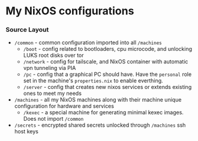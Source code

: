 # My NixOS configurations

### Source Layout
- `/common` - common configuration imported into all `/machines`
    - `/boot` - config related to bootloaders, cpu microcode, and unlocking LUKS root disks over tor
    - `/network` - config for tailscale, and NixOS container with automatic vpn tunneling via PIA
    - `/pc` - config that a graphical PC should have. Have the `personal` role set in the machine's `properties.nix` to enable everthing.
    - `/server` - config that creates new nixos services or extends existing ones to meet my needs
- `/machines` - all my NixOS machines along with their machine unique configuration for hardware and services
    - `/kexec` - a special machine for generating minimal kexec images. Does not import `/common`
- `/secrets` - encrypted shared secrets unlocked through `/machines` ssh host keys
